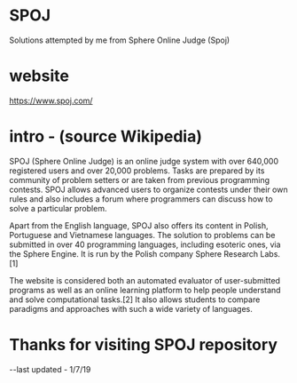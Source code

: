# SPOJ
Solutions attempted by me from Sphere Online Judge (Spoj)
# website 
https://www.spoj.com/
# intro - (source Wikipedia)
SPOJ (Sphere Online Judge) is an online judge system with over 640,000 registered users and over 20,000 problems. Tasks are prepared by its community of problem setters or are taken from previous programming contests. SPOJ allows advanced users to organize contests under their own rules and also includes a forum where programmers can discuss how to solve a particular problem.

Apart from the English language, SPOJ also offers its content in Polish, Portuguese and Vietnamese languages. The solution to problems can be submitted in over 40 programming languages, including esoteric ones, via the Sphere Engine. It is run by the Polish company Sphere Research Labs.[1]

The website is considered both an automated evaluator of user-submitted programs as well as an online learning platform to help people understand and solve computational tasks.[2] It also allows students to compare paradigms and approaches with such a wide variety of languages. 
# Thanks for visiting SPOJ repository
--last updated - 1/7/19
